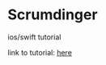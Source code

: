 # Scrumdinger
ios/swift tutorial 

link to tutorial: [here](https://developer.apple.com/tutorials/app-dev-training/getting-started-with-scrumdinger)
